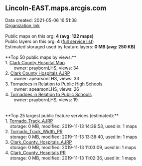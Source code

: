 <h2>Lincoln-EAST.maps.arcgis.com</h2> Data created: 2021-05-06 16:51:38 <br /><a target='new' href='https://Lincoln-EAST.maps.arcgis.com'>Organization link</a><br /><br />Public maps on this org: <b>4 (avg: 122 maps)</b><br />Public layers on this org: <b>4 </b>(<a target='new' href='https://services.arcgis.com/DExTUjmHtXjf2MYa/ArcGIS/rest/services'>full service list</a>)<br />Estimated storaged used by feature layers: <b>0 MB (avg: 250 KB)</b><br /><br />**Top 50 public maps by views:**<br />  1. <a target='new' href='https://www.arcgis.com/home/item.html?id=1f8aff2eda8c420ab72c1dda70bdc894'>Clark County Hospital Map</a> <br />  &nbsp;&nbsp;&nbsp;&nbsp; &nbsp;&nbsp;owner: praybornLHS, views: 34<br />  2. <a target='new' href='https://www.arcgis.com/home/item.html?id=4bc4c367cf004375bd57fe0f4d6bdee6'>Clark County Hospitals AJRP</a> <br />  &nbsp;&nbsp;&nbsp;&nbsp; &nbsp;&nbsp;owner: apearsonLHS, views: 33<br />  3. <a target='new' href='https://www.arcgis.com/home/item.html?id=a46a417c06e54f9285b1cb89caf0cd09'>Tornadoes in Relation to Public High Schools</a> <br />  &nbsp;&nbsp;&nbsp;&nbsp; &nbsp;&nbsp;owner: apearsonLHS, views: 26<br />  4. <a target='new' href='https://www.arcgis.com/home/item.html?id=b9d3749db71d401794fd6333321ff26d'>Tornadoes in Relation to Public Schools</a> <br />  &nbsp;&nbsp;&nbsp;&nbsp; &nbsp;&nbsp;owner: praybornLHS, views: 19<br /><br /><br />**Top 25 largest public feature services (estimated):**<br /> 1. <a target='new' href='https://www.arcgis.com/home/item.html?id=bb9fa090d70a4bedba52ff90f444c438'>Tornado_Track_AJRP</a><br /> &nbsp;&nbsp;&nbsp;&nbsp;storage: 0 MB, modified: 2019-11-13 14:39:53,  used in: 1 maps<br /> 2. <a target='new' href='https://www.arcgis.com/home/item.html?id=ed6729cca6504e6286a6ebc93c64c287'>Tornado_Track_Width_PR</a><br /> &nbsp;&nbsp;&nbsp;&nbsp;storage: 0 MB, modified: 2019-11-13 13:38:40,  used in: 1 maps<br /> 3. <a target='new' href='https://www.arcgis.com/home/item.html?id=02979ca9e06d4dffb9b2913879d8a514'>Clark_County_Hospitals_AJRP</a><br /> &nbsp;&nbsp;&nbsp;&nbsp;storage: 0 MB, modified: 2019-11-13 11:03:09,  used in: 1 maps<br /> 4. <a target='new' href='https://www.arcgis.com/home/item.html?id=651222b1d0a94c20ac03065041a20184'>Clark_County_Hospitals PR</a><br /> &nbsp;&nbsp;&nbsp;&nbsp;storage: 0 MB, modified: 2019-11-13 11:02:36,  used in: 1 maps<br />